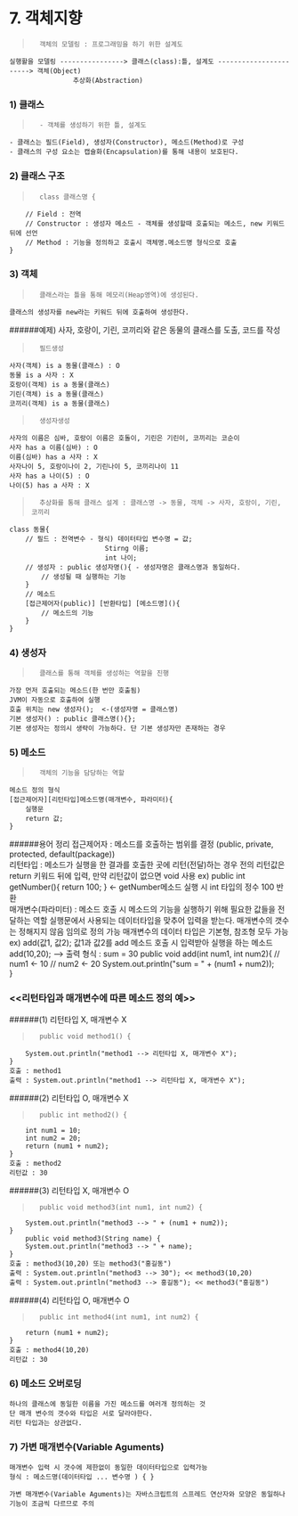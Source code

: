 # 7. 객체지향
>		객체의 모델링 : 프로그래밍을 하기 위한 설계도
	실행활을 모델링 ----------------> 클래스(class):틀, 설계도 -----------------------> 객체(Object)
					추상화(Abstraction)
				
### 1) 클래스
>		- 객체를 생성하기 위한 틀, 설계도
	- 클래스는 필드(Field), 생성자(Constructor), 메소드(Method)로 구성
	- 클래스의 구성 요소는 캡슐화(Encapsulation)를 통해 내용이 보호된다.
	
### 2) 클래스 구조
>		class 클래스명 { 
		// Field : 전역
		// Constructor : 생성자 메소드 - 객체를 생성할때 호출되는 메소드, new 키워드 뒤에 선언
		// Method : 기능을 정의하고 호출시 객체명.메소드명 형식으로 호출
	}

### 3) 객체
>		클래스라는 틀을 통해 메모리(Heap영역)에 생성된다.
	클래스의 생성자를 new라는 키워드 뒤에 호출하여 생성한다.

######예제) 사자, 호랑이, 기린, 코끼리와 같은 동물의 클래스를 도출, 코드를 작성
>		필드생성
	사자(객체) is a 동물(클래스) : O
	동물 is a 사자 : X
	호랑이(객체) is a 동물(클래스)
	기린(객체) is a 동물(클래스)
	코끼리(객체) is a 동물(클래스)
	
>		생성자생성
	사자의 이름은 심바, 호랑이 이름은 호돌이, 기린은 기린이, 코끼리는 코순이
	사자 has a 이름(심바) : O
	이름(심바) has a 사자 : X
	사자나이 5, 호랑이나이 2, 기린나이 5, 코끼리나이 11
	사자 has a 나이(5) : O
	나이(5) has a 사자 : X	
		
>		추상화를 통해 클래스 설계 : 클래스명 -> 동물, 객체 -> 사자, 호랑이, 기린, 코끼리
	class 동물{
		// 필드 : 전역변수 - 형식) 데이터타입 변수명 = 값;
							Stirng 이름;
							int 나이;
		// 생성자 : public 생성자명(){ - 생성자명은 클래스명과 동일하다.
			// 생성될 때 실행하는 기능
		}
		// 메소드
		[접근제어자(public)] [반환타입] [메소드명](){
			// 메소드의 기능
		}
	}
	
### 4) 생성자
>		클래스를 통해 객체를 생성하는 역할을 진행
	가장 먼저 호출되는 메소드(한 번만 호출됨)
	JVM이 자동으로 호출하여 실행
	호출 위치는 new 생성자();  <-(생성자명 = 클래스명)
	기본 생성자() : public 클래스명(){};
	기본 생성자는 정의시 생략이 가능하다. 단 기본 생성자만 존재하는 경우
	
### 5) 메소드
>		객체의 기능을 담당하는 역할
	메소드 정의 형식
	[접근제어자][리턴타입]메소드명(매개변수, 파라미터){
		실행문
		return 값;
	}
	
######용어 정리
	접근제어자 : 
	메소드를 호출하는 범위를 결정
	(public, private, protected, default(package))
	<br>
	리턴타입 : 
	메소드가 실행을 한 결과를 호출한 곳에 리턴(전달)하는 경우 전의
	리턴값은 return 키워드 뒤에 입력, 만약 리턴값이 없으면 void 사용
	ex) public int getNumber(){
		return 100;
	} <- getNumber메소드 실행 시 int 타입의 정수 100 반환
	<br>
	매개변수(파라미터) : 
	메소드 호출 시 메소드의 기능을 실행하기 위해 필요한 값들을 전달하는 역할
	실행문에서 사용되는 데이터타입을 맞추어 입력을 받는다.
	매개변수의 갯수는 정해지지 않음 임의로 정의 가능
	매개변수의 데이터 타입은 기본형, 참조형 모두 가능
	ex) add(값1, 값2); 값1과 값2를 add 메소드 호출 시 입력받아 실행을 하는 메소드
	add(10,20); --> 출력 형식 : sum = 30
	public void add(int num1, int num2){
		// num1 <- 10
		// num2 <- 20
		System.out.println("sum = " + (num1 + num2));	
	}
	<br>

### <<리턴타입과 매개변수에 따른 메소드 정의 예>>
######(1) 리턴타입 X, 매개변수 X
>		public void method1() {
		System.out.println("method1 --> 리턴타입 X, 매개변수 X");
	}
	호출 : method1
	출력 : System.out.println("method1 --> 리턴타입 X, 매개변수 X");
	
######(2) 리턴타입 O, 매개변수 X
>		public int method2() {
		int num1 = 10;
		int num2 = 20;
		return (num1 + num2);
	}
	호출 : method2
	리턴값 : 30

######(3) 리턴타입 X, 매개변수 O
>		public void method3(int num1, int num2) {
		System.out.println("method3 --> " + (num1 + num2));
	}
		public void method3(String name) {
		System.out.println("method3 --> " + name);
	}
	호출 : method3(10,20) 또는 method3("홍길동")
	출력 : System.out.println("method3 --> 30"); << method3(10,20)
	출력 : System.out.println("method3 --> 홍길동");	<< method3("홍길동")
	
######(4) 리턴타입 O, 매개변수 O
>		public int method4(int num1, int num2) {
		return (num1 + num2);
	}
	호출 : method4(10,20)
	리턴값 : 30
	
### 6) 메소드 오버로딩
	하나의 클래스에 동일한 이름을 가진 메소드를 여러개 정의하는 것
	단 매개 변수의 갯수와 타입은 서로 달라야한다.
	리턴 타입과는 상관없다.
	
### 7) 가변 매개변수(Variable Aguments)
	매개변수 입력 시 갯수에 제한없이 동일한 데이터타입으로 입력가능
	형식 : 메소드명(데이터타입 ... 변수명 ) { } 
	
	가변 매개변수(Variable Aguments)는 자바스크립트의 스프레드 연산자와 모양은 동일하나
	기능이 조금씩 다르므로 주의
	